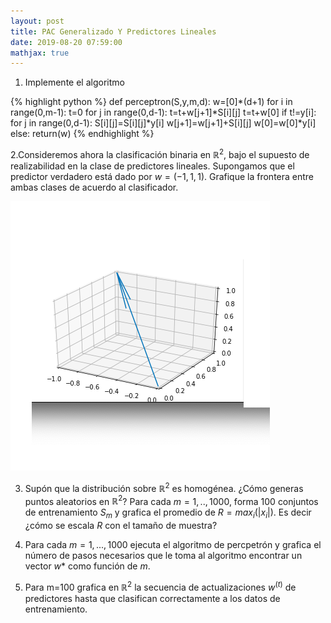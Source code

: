 ```yaml
---
layout: post
title: PAC Generalizado Y Predictores Lineales
date: 2019-08-20 07:59:00
mathjax: true
---
```

1. Implemente el algoritmo

{% highlight python %}
def perceptron(S,y,m,d):
    w=[0]*(d+1)
    for i in range(0,m-1):
        t=0
        for j in range(0,d-1):
            t=t+w[j+1]*S[i][j]
        t=t+w[0]
        if t!=y[i]:
            for j in range(0,d-1):
                S[i][j]=S[i][j]*y[i]
                w[j+1]=w[j+1]+S[i][j]
            w[0]=w[0]*y[i]
        else:
            return(w)
{% endhighlight %}

2.Consideremos ahora la clasificación binaria en $\mathbb{R}^2$, bajo el supuesto de realizabilidad en la clase de predictores lineales. Supongamos que el predictor verdadero está dado por $w=(-1,1,1)$. Grafique la frontera entre ambas clases de acuerdo al clasificador. 

<div class="img_row">
	<img class="col one" src="/img/vector2.png">
</div>

3. Supón que la distribución sobre $\mathbb{R}^2$ es homogénea. ¿Cómo generas puntos aleatorios en $\mathbb{R}^2$? Para cada $m=1,..,1000$, forma 100 conjuntos de entrenamiento $S_m$ y grafica el promedio de $R=max_i(|x_i|)$. Es decir ¿cómo se escala $R$ con el tamaño de muestra?

4. Para cada $m=1,...,1000$ ejecuta el algoritmo de percpetrón y grafica el número de pasos necesarios que le toma al algoritmo encontrar un vector $w*$ como función de $m$.

5. Para m=100 grafica en $\mathbb{R}^2$ la secuencia de actualizaciones $w^(t)$ de predictores hasta que clasifican correctamente a los datos de entrenamiento. 
